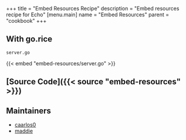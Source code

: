 +++
title = "Embed Resources Recipe"
description = "Embed resources recipe for Echo"
[menu.main]
  name = "Embed Resources"
  parent = "cookbook"
+++

## With go.rice

`server.go`

{{< embed "embed-resources/server.go" >}}

## [Source Code]({{< source "embed-resources" >}})

## Maintainers

- [caarlos0](https://github.com/caarlos0)
- [maddie](https://github.com/maddie)
